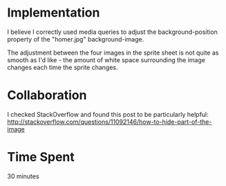 # Implementation
I believe I correctly used media queries to adjust the background-position 
property of the "homer.jpg" background-image. 

The adjustment between the four images in the sprite sheet is not quite as 
smooth as I'd like - the amount of white space surrounding the image changes
each time the sprite changes. 

# Collaboration
I checked StackOverflow and found this post to be particularly helpful:
http://stackoverflow.com/questions/11092146/how-to-hide-part-of-the-image

# Time Spent
30 minutes